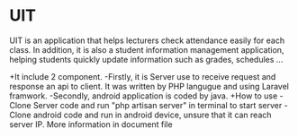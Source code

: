 # UIT
UIT is an application that helps lecturers check attendance easily for each class. In addition, it is also a student information management application, helping students quickly update information such as grades, schedules ...

+It include 2 component. 
    -Firstly, it is Server use to receive request and response an api to client. It was written by PHP langugue and using Laravel framwork.
    -Secondly, android application is coded by java.
+How to use 
    -Clone Server code and run "php artisan server" in terminal to start server 
    -Clone android code and run in android device, unsure that it can reach server IP.
More information in document file
